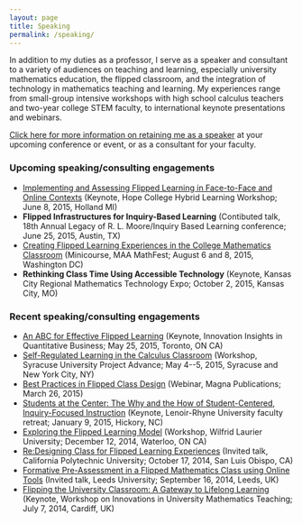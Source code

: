 ```yaml
---
layout: page
title: Speaking
permalink: /speaking/
---
```


In addition to my duties as a professor, I serve as a speaker and consultant to a variety of audiences on teaching and learning, especially university mathematics education, the flipped classroom, and the integration of technology in mathematics teaching and learning. My experiences range from small-group intensive workshops with high school calculus teachers and two-year college STEM faculty, to international keynote presentations and webinars. 

[Click here for more information on retaining me as a speaker](/speakinginfo) at your upcoming conference or event, or as a consultant for your faculty. 

### Upcoming speaking/consulting engagements 

+ [Implementing and Assessing Flipped Learning in Face-to-Face and Online Contexts](http://rtalbert.org/hlwhope) (Keynote, Hope College Hybrid Learning Workshop; June 8, 2015, Holland MI)
+ __Flipped Infrastructures for Inquiry-Based Learning__ (Contibuted talk, 18th Annual Legacy of R. L. Moore/Inquiry Based Learning conference; June 25, 2015, Austin, TX)
+ [Creating Flipped Learning Experiences in the College Mathematics Classroom](http://www.maa.org/meetings/mathfest/program-details/2015/minicourses) (Minicourse, MAA MathFest; August 6 and 8, 2015, Washington DC)
+ __Rethinking Class Time Using Accessible Technology__ (Keynote, Kansas City Regional Mathematics Technology Expo; October 2, 2015, Kansas City, MO)
 
### Recent speaking/consulting engagements

+ [An ABC for Effective Flipped Learning](http://rtalbert.org/pearsontoronto) (Keynote, Innovation Insights in Quantitative Business; May 25, 2015, Toronto, ON CA)
+ [Self-Regulated Learning in the Calculus Classroom](http://roberttalbert.github.io/advance) (Workshop, Syracuse University Project Advance; May 4--5, 2015, Syracuse and New York City, NY)
+ [Best Practices in Flipped Class Design](http://www.magnapubs.com/online-seminars/best-practices-in-flipped-class-design-13377-1.html) (Webinar, Magna Publications; March 26, 2015)
+ [Students at the Center: The Why and the How of Student-Centered, Inquiry-Focused Instruction](http://roberttalbert.github.io/lenoirrhyne) (Keynote, Lenoir-Rhyne University faculty retreat; January 9, 2015, Hickory, NC)
+ [Exploring the Flipped Learning Model](http://roberttalbert.github.io/wlu) (Workshop, Wilfrid Laurier University; December 12, 2014, Waterloo, ON CA)
+ [Re:Designing Class for Flipped Learning Experiences](http://roberttalbert.github.io/calpoly) (Invited talk, California Polytechnic University; October 17, 2014, San Luis Obispo, CA)
+ [Formative Pre-Assessment in a Flipped Mathematics Class using Online Tools](http://roberttalbert.github.io/leeds) (Invited talk, Leeds University; September 16, 2014, Leeds, UK)
+ [Flipping the University Classroom: A Gateway to Lifelong Learning](http://roberttalbert.github.io/cardiffuniv) (Keynote, Workshop on Innovations in University Mathematics Teaching; July 7, 2014, Cardiff, UK)